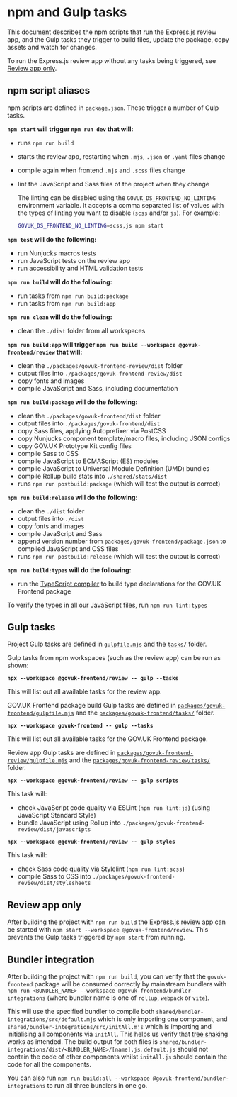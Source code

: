 # npm and Gulp tasks

This document describes the npm scripts that run the Express.js review app, and the Gulp tasks they trigger to build files, update the package, copy assets and watch for changes.

To run the Express.js review app without any tasks being triggered, see [Review app only](#review-app-only).

## npm script aliases

npm scripts are defined in `package.json`. These trigger a number of Gulp tasks.

**`npm start` will trigger `npm run dev` that will:**

- runs `npm run build`
- starts the review app, restarting when `.mjs`, `.json` or `.yaml` files change
- compile again when frontend `.mjs` and `.scss` files change
- lint the JavaScript and Sass files of the project when they change

  The linting can be disabled using the `GOVUK_DS_FRONTEND_NO_LINTING` environment variable.
  It accepts a comma separated list of values with the types of linting you want to disable (`scss` and/or `js`).
  For example:

  ```sh
  GOVUK_DS_FRONTEND_NO_LINTING=scss,js npm start
  ```

**`npm test` will do the following:**

- run Nunjucks macros tests
- run JavaScript tests on the review app
- run accessibility and HTML validation tests

**`npm run build` will do the following:**

- run tasks from `npm run build:package`
- run tasks from `npm run build:app`

**`npm run clean` will do the following:**

- clean the `./dist` folder from all workspaces

**`npm run build:app` will trigger `npm run build --workspace @govuk-frontend/review` that will:**

- clean the `./packages/govuk-frontend-review/dist` folder
- output files into `./packages/govuk-frontend-review/dist`
- copy fonts and images
- compile JavaScript and Sass, including documentation

**`npm run build:package` will do the following:**

- clean the `./packages/govuk-frontend/dist` folder
- output files into `./packages/govuk-frontend/dist`
- copy Sass files, applying Autoprefixer via PostCSS
- copy Nunjucks component template/macro files, including JSON configs
- copy GOV.UK Prototype Kit config files
- compile Sass to CSS
- compile JavaScript to ECMAScript (ES) modules
- compile JavaScript to Universal Module Definition (UMD) bundles
- compile Rollup build stats into `./shared/stats/dist`
- runs `npm run postbuild:package` (which will test the output is correct)

**`npm run build:release` will do the following:**

- clean the `./dist` folder
- output files into `./dist`
- copy fonts and images
- compile JavaScript and Sass
- append version number from `packages/govuk-frontend/package.json` to compiled JavaScript and CSS files
- runs `npm run postbuild:release` (which will test the output is correct)

**`npm run build:types` will do the following:**

- run the [TypeScript compiler](https://www.typescriptlang.org/docs/handbook/compiler-options.html) to build type declarations for the GOV.UK Frontend package

To verify the types in all our JavaScript files, run `npm run lint:types`

## Gulp tasks

Project Gulp tasks are defined in [`gulpfile.mjs`](/gulpfile.mjs) and the [`tasks/`](/shared/tasks) folder.

Gulp tasks from npm workspaces (such as the review app) can be run as shown:

**`npx --workspace @govuk-frontend/review -- gulp --tasks`**

This will list out all available tasks for the review app.

GOV.UK Frontend package build Gulp tasks are defined in [`packages/govuk-frontend/gulpfile.mjs`](/packages/govuk-frontend/gulpfile.mjs) and the [`packages/govuk-frontend/tasks/`](/packages/govuk-frontend/tasks) folder.

**`npx --workspace govuk-frontend -- gulp --tasks`**

This will list out all available tasks for the GOV.UK Frontend package.

Review app Gulp tasks are defined in [`packages/govuk-frontend-review/gulpfile.mjs`](/packages/govuk-frontend-review/gulpfile.mjs) and the [`packages/govuk-frontend-review/tasks/`](/packages/govuk-frontend-review/tasks) folder.

**`npx --workspace @govuk-frontend/review -- gulp scripts`**

This task will:

- check JavaScript code quality via ESLint (`npm run lint:js`) (using JavaScript Standard Style)
- bundle JavaScript using Rollup into `./packages/govuk-frontend-review/dist/javascripts`

**`npx --workspace @govuk-frontend/review -- gulp styles`**

This task will:

- check Sass code quality via Stylelint (`npm run lint:scss`)
- compile Sass to CSS into `./packages/govuk-frontend-review/dist/stylesheets`

## Review app only

After building the project with `npm run build` the Express.js review app can be started with `npm start --workspace @govuk-frontend/review`. This prevents the Gulp tasks triggered by `npm start` from running.

## Bundler integration

After building the project with `npm run build`, you can verify that the `govuk-frontend` package will be consumed correctly by mainstream bundlers with `npm run <BUNDLER_NAME> --workspace @govuk-frontend/bundler-integrations` (where bundler name is one of `rollup`, `webpack` or `vite`).

This will use the specified bundler to compile both `shared/bundler-integrations/src/default.mjs` which is only importing one component, and `shared/bundler-integrations/src/initAll.mjs` which is importing and initialising all components via `initAll`. This helps us verify that [tree shaking] works as intended. The build output for both files is `shared/bundler-integrations/dist/<BUNDLER_NAME>/[name].js`. `default.js` should not contain the code of other components whilst `initAll.js` should contain the code for all the components.

You can also run `npm run build:all --workspace @govuk-frontend/bundler-integrations` to run all three bundlers in one go.

[tree shaking]: https://developer.mozilla.org/en-US/docs/Glossary/Tree_shaking
